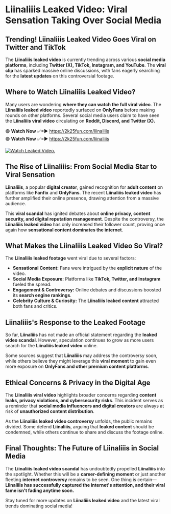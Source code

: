 # Liinaliiis Leaked Video: Viral Sensation Taking Over Social Media

## **Trending! Liinaliiis Leaked Video Goes Viral on Twitter and TikTok**
The **Liinaliiis leaked video** is currently trending across various **social media platforms**, including **Twitter (X), TikTok, Instagram, and YouTube**. The **viral clip** has sparked massive online discussions, with fans eagerly searching for the **latest updates** on this controversial footage.

## **Where to Watch Liinaliiis Leaked Video?**
Many users are wondering **where they can watch the full viral video**. The **Liinaliiis leaked video** reportedly surfaced on **OnlyFans** before making rounds on other platforms. Several social media users claim to have seen the **Liinaliiis viral video** circulating on **Reddit, Discord, and Twitter (X).**

🟢 **Watch Now** ✅=► https://2k25fun.com/liinaliiis  
🟢 **Watch Now** ✅=► https://2k25fun.com/liinaliiis  

[![Watch Leaked Video.](https://miro.medium.com/v2/resize:fit:828/format:webp/1*cilzJN44JGOrTw9NJCrNHA.gif "Watch Leaked Video")](https://2k25fun.com/liinaliiis)

## **The Rise of Liinaliiis: From Social Media Star to Viral Sensation**
**Liinaliiis**, a popular **digital creator**, gained recognition for **adult content** on platforms like **Fanfix** and **OnlyFans**. The recent **Liinaliiis leaked video** has further amplified their online presence, drawing attention from a massive audience.

This **viral scandal** has ignited debates about **online privacy, content security, and digital reputation management**. Despite the controversy, the **Liinaliiis leaked video** has only increased their follower count, proving once again how **sensational content dominates the internet**.

## **What Makes the Liinaliiis Leaked Video So Viral?**
The **Liinaliiis leaked footage** went viral due to several factors:
- **Sensational Content:** Fans were intrigued by the **explicit nature** of the video.
- **Social Media Exposure:** Platforms like **TikTok, Twitter, and Instagram** fueled the spread.
- **Engagement & Controversy:** Online debates and discussions boosted its **search engine rankings**.
- **Celebrity Culture & Curiosity:** The **Liinaliiis leaked content** attracted both fans and critics.

## **Liinaliiis's Response to the Leaked Footage**
So far, **Liinaliiis** has not made an official statement regarding the **leaked video scandal**. However, speculation continues to grow as more users search for the **Liinaliiis leaked video** online.

Some sources suggest that **Liinaliiis** may address the controversy soon, while others believe they might leverage this **viral moment** to gain even more exposure on **OnlyFans and other premium content platforms**.

## **Ethical Concerns & Privacy in the Digital Age**
The **Liinaliiis viral video** highlights broader concerns regarding **content leaks, privacy violations, and cybersecurity risks**. This incident serves as a reminder that **social media influencers and digital creators** are always at risk of **unauthorized content distribution**.

As the **Liinaliiis leaked video controversy** unfolds, the public remains divided. Some defend **Liinaliiis**, arguing that **leaked content** should be condemned, while others continue to share and discuss the footage online.

## **Final Thoughts: The Future of Liinaliiis in Social Media**
The **Liinaliiis leaked video scandal** has undoubtedly propelled **Liinaliiis** into the spotlight. Whether this will be a **career-defining moment** or just another fleeting **internet controversy** remains to be seen. One thing is certain—**Liinaliiis has successfully captured the internet's attention, and their viral fame isn't fading anytime soon.**

Stay tuned for more updates on **Liinaliiis leaked video** and the latest viral trends dominating social media!